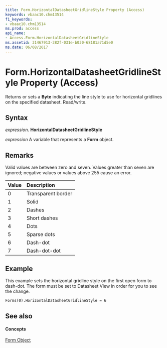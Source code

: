 ```yaml
---
title: Form.HorizontalDatasheetGridlineStyle Property (Access)
keywords: vbaac10.chm13514
f1_keywords:
- vbaac10.chm13514
ms.prod: access
api_name:
- Access.Form.HorizontalDatasheetGridlineStyle
ms.assetid: 31467913-382f-031e-b030-68181a71d5e0
ms.date: 06/08/2017
---
```



# Form.HorizontalDatasheetGridlineStyle Property (Access)

Returns or sets a **Byte** indicating the line style to use for horizontal gridlines on the specified datasheet. Read/write.


## Syntax

 _expression_. **HorizontalDatasheetGridlineStyle**

 _expression_ A variable that represents a **Form** object.


## Remarks

Valid values are between zero and seven. Values greater than seven are ignored; negative values or values above 255 cause an error.



|**Value**|**Description**|
|:-----|:-----|
|0|Transparent border|
|1|Solid|
|2|Dashes|
|3|Short dashes|
|4|Dots|
|5|Sparse dots|
|6|Dash-dot|
|7|Dash-dot-dot|

## Example

This example sets the horizontal gridline style on the first open form to dash-dot. The form must be set to Datasheet View in order for you to see the change.


```vb
Forms(0).HorizontalDatasheetGridlineStyle = 6 

```


## See also


#### Concepts


[Form Object](form-object-access.md)

